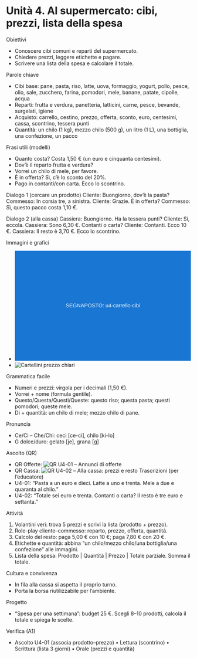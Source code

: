 # Unità 4. Al supermercato: cibi, prezzi, lista della spesa

Obiettivi
- Conoscere cibi comuni e reparti del supermercato.
- Chiedere prezzi, leggere etichette e pagare.
- Scrivere una lista della spesa e calcolare il totale.

Parole chiave
- Cibi base: pane, pasta, riso, latte, uova, formaggio, yogurt, pollo, pesce, olio, sale, zucchero, farina, pomodori, mele, banane, patate, cipolle, acqua
- Reparti: frutta e verdura, panetteria, latticini, carne, pesce, bevande, surgelati, igiene
- Acquisto: carrello, cestino, prezzo, offerta, sconto, euro, centesimi, cassa, scontrino, tessera punti
- Quantità: un chilo (1 kg), mezzo chilo (500 g), un litro (1 L), una bottiglia, una confezione, un pacco

Frasi utili (modelli)
- Quanto costa? Costa 1,50 € (un euro e cinquanta centesimi).
- Dov’è il reparto frutta e verdura?
- Vorrei un chilo di mele, per favore.
- È in offerta? Sì, c’è lo sconto del 20%.
- Pago in contanti/con carta. Ecco lo scontrino.

Dialogo 1 (cercare un prodotto)
Cliente: Buongiorno, dov’è la pasta?
Commesso: In corsia tre, a sinistra.
Cliente: Grazie. È in offerta?
Commesso: Sì, questo pacco costa 1,10 €.

Dialogo 2 (alla cassa)
Cassiera: Buongiorno. Ha la tessera punti?
Cliente: Sì, eccola.
Cassiera: Sono 6,30 €. Contanti o carta?
Cliente: Contanti. Ecco 10 €.
Cassiera: Il resto è 3,70 €. Ecco lo scontrino.

Immagini e grafici
- ![Carrello con alimenti essenziali](../../assets/images/u4-carrello-cibi.svg)
- ![Cartellini prezzo chiari](../../assets/images/u4-etichette-prezzo.svg)

Grammatica facile
- Numeri e prezzi: virgola per i decimali (1,50 €).
- Vorrei + nome (formula gentile).
- Questo/Questa/Questi/Queste: questo riso; questa pasta; questi pomodori; queste mele.
- Di + quantità: un chilo di mele; mezzo chilo di pane.

Pronuncia
- Ce/Ci – Che/Chi: ceci [ce-ci], chilo [ki-lo]
- G dolce/duro: gelato [je], grana [g]

Ascolto (QR)
- QR Offerte: ![QR U4-01](../../assets/qrcodes/U4-01.png) – Annunci di offerte
- QR Cassa: ![QR U4-02](../../assets/qrcodes/U4-02.png) – Alla cassa: prezzi e resto
Trascrizioni (per l’educatore)
- U4-01: “Pasta a un euro e dieci. Latte a uno e trenta. Mele a due e quaranta al chilo.”
- U4-02: “Totale sei euro e trenta. Contanti o carta? Il resto è tre euro e settanta.”

Attività
1) Volantini veri: trova 5 prezzi e scrivi la lista (prodotto + prezzo).
2) Role-play cliente–commesso: reparto, prezzo, offerta, quantità.
3) Calcolo del resto: paga 5,00 € con 10 €; paga 7,80 € con 20 €.
4) Etichette e quantità: abbina “un chilo/mezzo chilo/una bottiglia/una confezione” alle immagini.
5) Lista della spesa: Prodotto | Quantità | Prezzo | Totale parziale. Somma il totale.

Cultura e convivenza
- In fila alla cassa si aspetta il proprio turno.
- Porta la borsa riutilizzabile per l’ambiente.

Progetto
- “Spesa per una settimana”: budget 25 €. Scegli 8–10 prodotti, calcola il totale e spiega le scelte.

Verifica (A1)
- Ascolto U4-01 (associa prodotto–prezzo) • Lettura (scontrino) • Scrittura (lista 3 giorni) • Orale (prezzi e quantità)